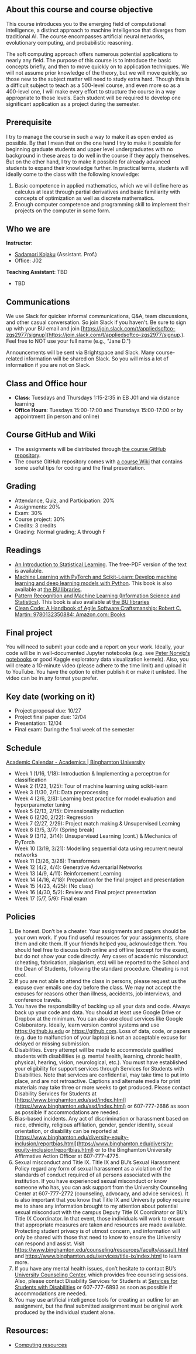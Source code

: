 ## About this course and course objective

This course introduces you to the emerging field of computational intelligence, a distinct approach to machine intelligence that diverges from traditional AI. The course encompasses artificial neural networks, evolutionary computing, and probabilistic reasoning.

The soft computing approach offers numerous potential applications to nearly any field.  The purpose of this course is to introduce the basic concepts briefly, and then to move quickly on to application techniques.  We will not assume prior knowledge of the theory, but we will move quickly, so those new to the subject matter will need to study extra hard.  Though this is a difficult subject to teach as a 500-level course, and even more so as a 400-level one, I will make every effort to structure the course in a way appropriate to those levels.  Each student will be required to develop one significant application as a project during the semester.

## Prerequisite
I try to manage the course in such a way to make it as open ended as possible.  By that I mean that on the one hand I try to make it possible for beginning graduate students and upper level undergraduates with no background in these areas to do well in the course if they apply themselves.  But on the other hand, I try to make it possible for already advanced students to expand their knowledge further.
In practical terms, students will ideally come to the class with the following knowledge:
1.	Basic competence in applied mathematics, which we will define here as calculus at least through partial derivatives and basic familiarity with concepts of optimization as well as discrete mathematics.
2.	Enough computer competence and programming skill to implement their projects on the computer in some form.

## Who we are

**Instructor**:
  - [Sadamori Kojaku](https://skojaku.github.io) (Assistant. Prof.)
  - Office: J02

**Teaching Assistant**: TBD
  - TBD

## Communications
We use Slack for quicker informal communications, Q&A, team discussions, and other casual conversation. So join Slack if you haven't. Be sure to sign up with your BU email and join [https://join.slack.com/t/appliedsoftco-zgs2977/signup](https://join.slack.com/t/appliedsoftco-zgs2977/signup.). Feel free to NOT use your full name (e.g., "Jane D.")

Announcements will be sent via Brightspace and Slack. Many course-related information will be shared on Slack. So you will miss a lot of information if you are not on Slack.

## Class and Office hour
- **Class**: Tuesdays and Thursdays  1:15-2:35 in EB J01 and via distance learning
- **Office Hours**: Tuesdays 15:00-17:00 and Thursdays 15:00-17:00 or by appointment (in person and online)

## Course GitHub and Wiki

- The assignments will be distributed through [the course GitHub repository](https://github.com/skojaku/applied-soft-computing).
- The course GitHub repository comes with [a course Wiki](https://github.com/skojaku/applied-soft-computing/wiki) that contains some useful tips for coding and the final presentation.

## Grading
- Attendance, Quiz, and Participation: 20%
- Assignments: 20%
- Exam: 30%
- Course project: 30%
- Credits: 3 credits
- Grading: Normal grading; A through F

## Readings
- [An Introduction to Statistical Learning](https://www.statlearning.com/). The free-PDF version of the text is available.
- [Machine Learning with PyTorch and Scikit-Learn: Develop machine learning and deep learning models with Python](https://www.amazon.com/Machine-Learning-PyTorch-Scikit-Learn-learning-ebook/dp/B09NW48MR1). This book is also available at [the BU libraries](https://suny-bin.primo.exlibrisgroup.com/permalink/01SUNY_BIN/8bi7k1/alma9937192986104802).
- [Pattern Recognition and Machine Learning (Information Science and Statistics)](https://www.amazon.com/Pattern-Recognition-Learning-Information-Statistics/dp/0387310738). This book is also available at [the BU libraries](https://suny-bin.primo.exlibrisgroup.com/discovery/fulldisplay?docid=alma9937192285804802&context=L&vid=01SUNY_BIN:01SUNY_BIN&lang=en&search_scope=BINGSUNY&adaptor=Local%20Search%20Engine&tab=Everything&query=any,contains,Pattern%20Recognition%20and%20Machine%20Learning%20(Information%20Science%20and%20Statistics))
- [Clean Code: A Handbook of Agile Software Craftsmanship: Robert C. Martin: 9780132350884: Amazon.com: Books](https://www.amazon.com/Clean-Code-Handbook-Software-Craftsmanship/dp/0132350882)

## Final project
You will need to submit your code and a report on your work. Ideally, your code will be in well-documented Jupyter notebooks (e.g. see [Peter Norvig's notebooks](http://norvig.com/ipython/) or good Kaggle exploratory data visualization kernels). Also, you will create a 10-minute video (please adhere to the time limit) and upload it to YouTube. You have the option to either publish it or make it unlisted. The video can be in any format you prefer.

## Key date (working on it)
- Project proposal due: 10/27
- Project final paper due: 12/04
- Presentation: 12/04
- Final exam: During the final week of the semester

## Schedule

[Academic Calendar - Academics | Binghamton University](https://www.binghamton.edu/academics/academic-calendar.html)

- Week 1 (1/16, 1/18): Introduction & Implementing a perceptron for classification
- Week 2 (1/23, 1/25): Tour of machine learning using scikit-learn
- Week 3 (1/30, 2/1): Data preprocessing
- Week 4 (2/6, 2/8): Learning best practice for model evaluation and hyperparameter tuning
- Week 5 (2/13, 2/15): Dimensionality reduction
- Week 6 (2/20, 2/22): Regression
- Week 7 (2/27, 2/29): Project match making & Unsupervised Learning
- Week 8 (3/5, 3/7): (Spring break)
- Week 9 (3/12, 3/14): Unsupervised Learning (cont.) & Mechanics of PyTorch
- Week 10 (3/19, 3/21): Modelling sequential data using recurrent neural networks
- Week 11 (3/26, 3/28): Transformers
- Week 12 (4/2, 4/4): Generative Adversarial Networks
- Week 13 (4/9, 4/11): Reinforcement Learning
- Week 14 (4/16, 4/18): Preparation for the final project and presentation
- Week 15 (4/23, 4/25): (No class)
- Week 16 (4/30, 5/2): Review and Final project presentation
- Week 17 (5/7, 5/9): Final exam

## Policies
1. Be honest. Don’t be a cheater. Your assignments and papers should be your own work. If you find useful resources for your assignments, share them and cite them. If your friends helped you, acknowledge them. You should feel free to discuss both online and offline (except for the exam), but do not show your code directly. Any cases of academic misconduct (cheating, fabrication, plagiarism, etc) will be reported to the School and the Dean of Students, following the standard procedure. Cheating is not cool.
2. If you are not able to attend the class in persons, please request us the excuse over emails one day before the class. We may not accept the excuses for reasons other than illness, accidents, job interviews, and conference travels.
3. You have the responsibility of backing up all your data and code. Always back up your code and data. You should at least use Google Drive or Dropbox at the minimum. You can also use cloud services like Google Colaboratory. Ideally, learn version control systems and use https://github.iu.edu or https://github.com. Loss of data, code, or papers (e.g. due to malfunction of your laptop) is not an acceptable excuse for delayed or missing submission.
4. Disabilities. Every attempt will be made to accommodate qualified students with disabilities (e.g. mental health, learning, chronic health, physical, hearing, vision, neurological, etc.). You must have established your eligibility for support services through Services for Students with Disabilities. Note that services are confidential, may take time to put into place, and are not retroactive. Captions and alternate media for print materials may take three or more weeks to get produced. Please contact Disability Services for Students at  [https://www.binghamton.edu/ssd/index.html](https://www.binghamton.edu/ssd/index.html)  or 607-777-2686 as soon as possible if accommodations are needed.
5. Bias-based incidents. Any act of discrimination or harassment based on race, ethnicity, religious affiliation, gender, gender identity, sexual orientation, or disability can be reported at [https://www.binghamton.edu/diversity-equity-inclusion/reportbias.html](https://www.binghamton.edu/diversity-equity-inclusion/reportbias.html) or to the Binghamton University Affirmative Action Officer at 607-777-4775.
6. Sexual misconduct and Title IX. Title IX and BU’s Sexual Harassment Policy regard any form of sexual harassment as a violation of the standards of conduct required of all persons associated with the institution. If you have experienced sexual misconduct or know someone who has, you can ask support from the University Counseling Center at 607-777-2772 (counseling, advocacy, and advice services).  It is also important that you know that Title IX and University policy require me to share any information brought to my attention about potential sexual misconduct with the campus Deputy Title IX Coordinator or BU’s Title IX Coordinator. In that event, those individuals will work to ensure that appropriate measures are taken and resources are made available. Protecting student privacy is of utmost concern, and information will only be shared with those that need to know to ensure the University can respond and assist. Visit https://www.binghamton.edu/counseling/resources/faculty/assault.html and https://www.binghamton.edu/services/title-ix/index.html to learn more.
7. If you have any mental health issues, don’t hesitate to contact BU’s [University Counseling Center](https://www.binghamton.edu/counseling/index.html), which provides free counseling sessions. Also, please contact Disability Services for Students at [Services for Students with Disabilities](https://www.binghamton.edu/ssd/index.html) or 607-777-6893 as soon as possible if accommodations are needed.
8. You may use artificial intelligence tools for creating an outline for an assignment, but the final submitted assignment must be original work produced by the individual student alone.

## Resources:
- [Computing resources](https://www.binghamton.edu/watson/facilities/computing/virtual-computing.html#:~:text=BingView%3A%20Provides%20access%20to%20University,Virtual%20Desktop%20Infrastructure%20Overview)
